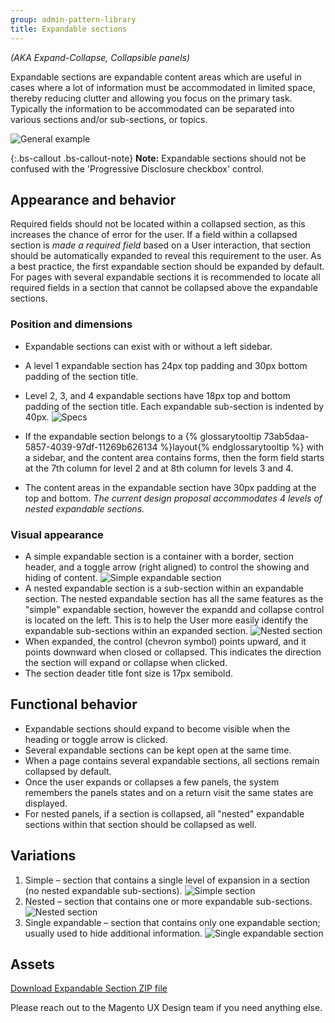 ```yaml
---
group: admin-pattern-library
title: Expandable sections
---
```

_(AKA Expand-Collapse, Collapsible panels)_

Expandable sections are expandable content areas which are useful in cases where a lot of information must be accommodated in limited space, thereby reducing clutter and allowing you focus on the primary task. Typically the information to be accommodated can be separated into various sections and/or sub-sections, or topics.

![General example](img/example_general.png)

{:.bs-callout .bs-callout-note}
**Note:** Expandable sections should not be confused with the 'Progressive Disclosure checkbox' control.

## Appearance and behavior

Required fields should not be located within a collapsed section, as this increases the chance of error for the user. If a field within a collapsed section is _made a required field_ based on a User interaction, that section should be automatically expanded to reveal this requirement to the user. As a best practice, the first expandable section should be expanded by default. For pages with several expandable sections it is recommended to locate all required fields in a section that cannot be collapsed above the expandable sections.

### Position and dimensions

* Expandable sections can exist with or without a left sidebar.
* A level 1 expandable section has 24px top padding and 30px bottom padding of the section title.
* Level 2, 3, and 4 expandable sections have 18px top and bottom padding of the section title. Each expandable sub-section is indented by 40px.
![Specs](img/specs.png)

* If the expandable section belongs to a {% glossarytooltip 73ab5daa-5857-4039-97df-11269b626134 %}layout{% endglossarytooltip %} with a sidebar, and the content area contains forms, then the form field starts at the 7th column for level 2 and at 8th column for levels 3 and 4.
* The content areas in the expandable section have 30px padding at the top and bottom. _The current design proposal accommodates 4 levels of nested expandable sections._

### Visual appearance

* A simple expandable section is a container with a border, section header, and a toggle arrow (right aligned) to control the showing and hiding of content.
![Simple expandable section](img/simple.png)
* A nested expandable section is a sub-section within an expandable section. The nested expandable section has all the same features as the "simple" expandable section, however the expandd and collapse control is located on the left. This is to help the User more easily identify the expandable sub-sections within an expanded section.
![Nested section](img/nested.png)
* When expanded, the control (chevron symbol) points upward, and it points downward when closed or collapsed. This indicates the direction the section will expand or collapse when clicked.
* The section deader title font size is 17px semibold.

## Functional behavior

* Expandable sections should expand to become visible when the heading or toggle arrow is clicked.
* Several expandable sections can be kept open at the same time.
* When a page contains several expandable sections, all sections remain collapsed by default.
* Once the user expands or collapses a few panels, the system remembers the panels states and on a return visit the same states are displayed.
* For nested panels, if a section is collapsed, all "nested" expandable sections within that section should be collapsed as well.

## Variations

1. Simple – section that contains a single level of expansion in a section (no nested expandable sub-sections).
![Simple section](img/simple_exp.png)
2. Nested – section that contains one or more expandable sub-sections.
![Nested section](img/nested_exp.png)
3. Single expandable – section that contains only one expandable section; usually used to hide additional information.
![Single expandable section](img/single_exp.png)

## Assets

[Download Expandable Section ZIP file](src/Magento_expandable_section.zip)

Please reach out to the Magento UX Design team if you need anything else.
